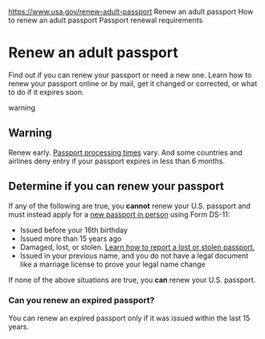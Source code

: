 

https://www.usa.gov/renew-adult-passport
Renew an adult passport
How to renew an adult passport
Passport renewal requirements

Renew an adult passport
=======================

Find out if you can renew your passport or need a new one. Learn how to renew your passport online or by mail, get it changed or corrected, or what to do if it expires soon.

warning

Warning
-------

Renew early.
[Passport processing times](https://travel.state.gov/content/travel/en/passports/how-apply/processing-times.html)
vary. And some countries and airlines deny entry if your passport expires in less than 6 months.

**Determine if you can renew your passport**
--------------------------------------------

If any of the following are true, you
**cannot**
renew your U.S. passport and must instead apply for a
[new passport in person](https://travel.state.gov/content/travel/en/passports/how-apply.html)
using Form DS-11:

* Issued before your 16th birthday
* Issued more than 15 years ago
* Damaged, lost, or stolen.
  [Learn how to report a lost or stolen passport.](https://travel.state.gov/content/travel/en/passports/have-passport/lost-stolen.html)
* Issued in your previous name, and you do not have a legal document like a marriage license to prove your legal name change

If none of the above situations are true, you
**can**
renew your U.S. passport.

### Can you renew an expired passport?

You can renew an expired passport only if it was issued within the last 15 years.
